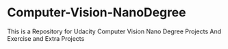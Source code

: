 # Computer-Vision-NanoDegree
This is a Repository for Udacity Computer Vision Nano Degree Projects And Exercise and Extra Projects
